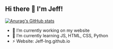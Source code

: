 ## Hi there 👋 I'm Jeff!

[![Anurag's GitHub stats](https://github-readme-stats.vercel.app/api?username=anuraghazra)](https://github.com/anuraghazra/github-readme-stats)

- 🔭 I’m currently working on my website
- 🌱 I’m currently learning JS, HTML, CSS, Python
- ⚡ Website: Jeff-Ing.github.io
